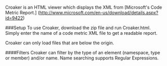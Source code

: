 Croaker is an HTML viewer which displays the XML from [Microsoft's Code Metric Report.] (http://www.microsoft.com/en-us/download/details.aspx?id=9422)


###Setup
To use Croaker, download the zip file and run Croaker.html. Simply enter the name of a code metric XML file to get a readable report.

Croaker can only load files that are below the origin.


####Filters
Croaker can filter by the type of an element (namespace, type or member) and/or name. Name searching supports Regular Expressions.
